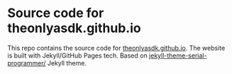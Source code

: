 # Source code for theonlyasdk.github.io
This repo contains the source code for [theonlyasdk.github.io](https://theonlyasdk.github.io/).
The website is built with Jekyll/GitHub Pages tech.
Based on [jekyll-theme-serial-programmer/](https://github.com/sharadcodes/jekyll-theme-serial-programmer/) Jekyll theme.